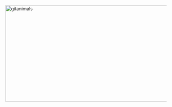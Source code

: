 <a href="https://www.gitanimals.org/">
      <img
        src="https://render.gitanimals.org/guilds/677148109495432891/draw"
        width="600"
        height="300"
        alt="gitanimals"
      />
    </a>
